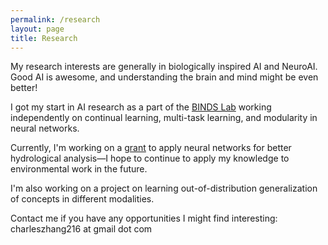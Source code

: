 ```yaml
---
permalink: /research
layout: page
title: Research
---
```


My research interests are generally in biologically inspired AI and NeuroAI. Good AI is awesome, and understanding the brain and mind might be even better!

I got my start in AI research as a part of the [BINDS Lab](https://groups.cs.umass.edu/binds/) working independently on continual learning, multi-task learning, and modularity in neural networks. 

Currently, I'm working on a [grant](https://www.umass.edu/news/article/geoscientist-awarded-21m-grant-create-global-open-source-software-system-tracking) to apply neural networks for better hydrological analysis—I hope to continue to apply my knowledge to environmental work in the future. 

I'm also working on a project on learning out-of-distribution generalization of concepts in different modalities.

Contact me if you have any opportunities I might find interesting: charleszhang216 at gmail dot com